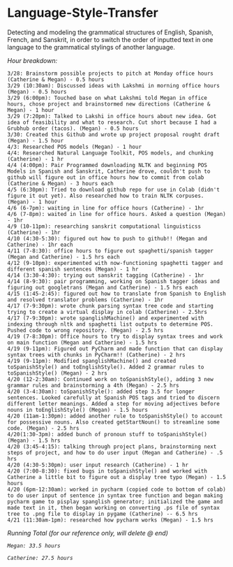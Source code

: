 # Language-Style-Transfer
Detecting and modeling the grammatical structures of English, Spanish, French, and Sanskrit, in order to switch the order of inputted text in one language to the grammatical stylings of another language.


<i>Hour breakdown:</i>
  
    3/28: Brainstorm possible projects to pitch at Monday office hours (Catherine & Megan) - 0.5 hours
    3/29 (10:30am): Discussed ideas with Lakshmi in morning office hours (Megan) - 0.5 hours
    3/29 (6:00pm): Touched base on what Lakshmi told Megan in office hours, chose project and brainstormed new directions (Catherine & Megan) - 1 hour
    3/29 (7:20pm): Talked to Lakshi in office hours about new idea. Got idea of feasibility and what to research. Cut short because I had a Grubhub order (tacos). (Megan) - 0.5 hours
    3/30: Created this Github and wrote up project proposal rought draft (Megan) - 1.5 hour
    4/3: Researched POS models (Megan) - 1 hour
    4/4: Researched Natural Language Toolkit, POS models, and chunking (Catherine) - 1 hr
    4/4 (4:00pm): Pair Programmed downloading NLTK and beginning POS Models in Spanish and Sanskrit, Catherine drove, couldn't push to github will figure out in office hours how to commit from colab (Catherine & Megan) - 3 hours each
    4/5 (6:30pm): Tried to download github repo for use in Colab (didn't figure it out yet). Also researched how to train NLTK corpuses. (Megan) - 1 hour
    4/6 (6-7pm): waiting in line for office hours (Catherine) - 1hr
    4/6 (7-8pm): waited in line for office hours. Asked a question (Megan) - 1hr
    4/9 (10-11pm): researching sanskrit computational linguisticss (Catherine) - 1hr
    4/10 (4:30-5:30): figured out how to push to github!! (Megan and Catherine) - 1hr each
    4/11 (7-8:30): office hours to figure out spaghetti/spanish tagger (Megan and Catherine) - 1.5 hrs each
    4/12 (9-10pm): experimented with now-functioning spaghetti tagger and different spanish sentences (Megan) - 1 hr
    4/14 (3:30-4:30): trying out sanskrit tagging (Catherine) - 1hr
    4/14 (8-9:30): pair programming, working on Spanish tagger ideas and figuring out googletrans (Megan and Catherine) - 1.5 hrs each
    4/15 (1:45-2:45): figured out how to translate from Spanish to English and resolved translator problems (Catherine) - 1hr
    4/17 (7-9:30pm): wrote chunk parsing syntax tree code and starting trying to create a virtual display in colab (Catherine) - 2.5hrs
    4/17 (7-9:30pm): wrote spanglishMachine() and experimented with indexing through nltk and spaghetti list outputs to determine POS. Pushed code to wrong repository. (Megan) - 2.5 hrs
    4/19 (7-8:30pm): Office hours to try to display syntax trees and work on main function (Megan and Catherine) - 1.5 hrs
    4/19 (9-11pm): Figured out PyCharm and made function that can display syntax trees with chunks in PyCharm!! (Catherine) - 2 hrs
    4/19 (9-11pm): Modified spanglishMachine() and created toSpanishStyle() and toEnglishStyle(). Added 2 grammar rules to toSpanishStyle() (Megan) - 2 hrs
    4/20 (12-2:30am): Continued work on toSpanishStyle(), adding 3 new grammar rules and brainstorming a 4th (Megan) - 2.5 hrs
    4/20 (3-4:30am): toSpanishStyle(): added step 3.5 for longer sentences. Looked carefully at Spanish POS tags and tried to discern different letter meanings. Added a step for moving adjectives before nouns in toEnglishStyle() (Megan) - 1.5 hours
    4/20 (11am-1:30pm): added another rule to toSpanishStyle() to account for possessive nouns. Also created getStartNoun() to streamline some code. (Megan) - 2.5 hrs
    4/20(1:30-3pm): added bunch of pronoun stuff to toSpanishStyle() (Megan) - 1.5 hrs
    4/20 (3:45-4:15): talking through project plans, brainstorming next steps of project, and how to do user input (Megan and Catherine) - .5 hrs
    4/20 (4:30-5:30pm): user input research (Catherine) - 1 hr
    4/20 (7:00-8:30): fixed bugs in toSpanishStyle() and worked with Catherine a little bit to figure out a display tree typo (Megan) - 1.5 hours
    4/20 (6pm-12:30am): worked in pycharm (copied code to bottom of colab) to do user input of sentence in syntax tree function and began making pycharm game to pisplay spanglish generator; initialized the game and made text in it, then began working on converting .ps file of syntax tree to .png file to display in pygame (Catherine) -- 6.5 hrs
    4/21 (11:30am-1pm): researched how pycharm works (Megan) - 1.5 hrs
  
<i>Running Total (for our reference only, will delete @ end)
      
    Megan: 33.5 hours
      
    Catherine: 27.5 hours
